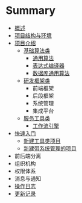 # Summary

* [概述](README.md)
* [项目结构与环境](environment_structure.md)
* [项目介绍](projects.md)
  * [基础算法类](centit-commons/centit-commons.md)
    * [通用算法](centit-commons/centit-utils.md)
    * [表达式编译器](centit-commons/biao-da-shi-bian-yi-qi.md)
    * [数据库通用算法](centit-commons/shu-ju-ku-tong-yong-suan-fa.md)
  * [研发框架类](centit-framework/README.md)
    * 前端框架
    * 后段框架
    * 系统管理
    * 集成平台
  * [服务工具类](centit-services/README.md)
    * [工作流引擎](centit-services/centit-workflow/workflow_introduction.md)
* [快速入门](shi-yong-chang-jing.md)
  * [新建工具类项目](xin-jian-gong-ju-lei-xiang-mu.md)
  * [新建带系统管理的项目](xin-jian-dai-xi-tong-guan-li-de-xiang-mu.md)
* 前后端分离
* 组织机构
* 权限体系
* 消息与通知
* [操作日志](cao-zuo-ri-zhi.md)
* [更新记录](UPDATE_LOG.md)

